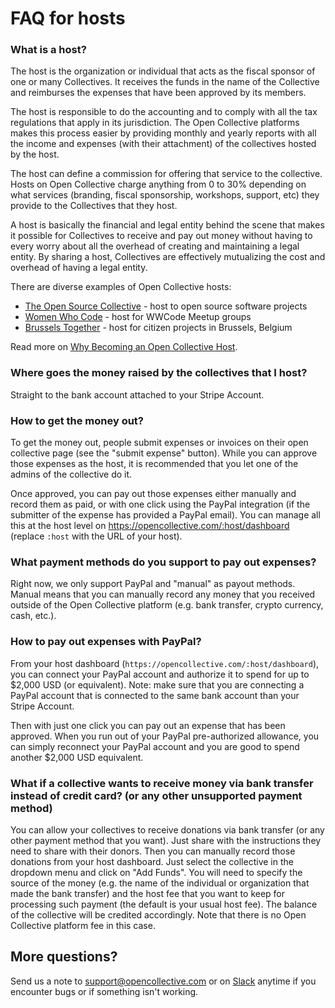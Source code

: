 # FAQ for hosts

### What is a host?
The host is the organization or individual that acts as the fiscal sponsor of one or many Collectives. It receives the funds in the name of the Collective and reimburses the expenses that have been approved by its members.

The host is responsible to do the accounting and to comply with all the tax regulations that apply in its jurisdiction. The Open Collective platforms makes this process easier by providing monthly and yearly reports with all the income and expenses (with their attachment) of the collectives hosted by the host.

The host can define a commission for offering that service to the collective. Hosts on Open Collective charge anything from 0 to 30% depending on what services (branding, fiscal sponsorship, workshops, support, etc) they provide to the Collectives that they host.

A host is basically the financial and legal entity behind the scene that makes it possible for Collectives to receive and pay out money without having to every worry about all the overhead of creating and maintaining a legal entity. By sharing a host, Collectives are effectively mutualizing the cost and overhead of having a legal entity. 

There are diverse examples of Open Collective hosts:

* [The Open Source Collective](https://opencollective.com/opensource) - host to open source software projects
* [Women Who Code](https://opencollective.com/wwcode) - host for WWCode Meetup groups
* [Brussels Together](https://opencollective.com/brusselstogether) - host for citizen projects in Brussels, Belgium

Read more on [Why Becoming an Open Collective Host](becoming-an-open-collective-host).

### Where goes the money raised by the collectives that I host?

Straight to the bank account attached to your Stripe Account.

### How to get the money out?

To get the money out, people submit expenses or invoices on their open collective page (see the "submit expense" button). While you can approve those expenses as the host, it is recommended that you let one of the admins of the collective do it.

Once approved, you can pay out those expenses either manually and record them as paid, or with one click using the PayPal integration (if the submitter of the expense has provided a PayPal email). You can manage all this at the host level on https://opencollective.com/:host/dashboard (replace `:host` with the URL of your host).

### What payment methods do you support to pay out expenses?

Right now, we only support PayPal and "manual" as payout methods. Manual means that you can manually record any money that you received outside of the Open Collective platform (e.g. bank transfer, crypto currency, cash, etc.).

### How to pay out expenses with PayPal?

From your host dashboard (`https://opencollective.com/:host/dashboard`), you can connect your PayPal account  and authorize it to spend for up to $2,000 USD (or equivalent).
Note: make sure that you are connecting a PayPal account that is connected to the same bank account than your Stripe Account.

Then with just one click you can pay out an expense that has been approved. When you run out of your PayPal pre-authorized allowance, you can simply reconnect your PayPal account and you are good to spend another $2,000 USD equivalent.

### What if a collective wants to receive money via bank transfer instead of credit card? (or any other unsupported payment method)

You can allow your collectives to receive donations via bank transfer (or any other payment method that you want). Just share with the instructions they need to share with their donors. Then you can manually record those donations from your host dashboard. Just select the collective in the dropdown menu and click on "Add Funds". You will need to specify the source of the money (e.g. the name of the individual or organization that made the bank transfer) and the host fee that you want to keep for processing such payment (the default is your usual host fee). The balance of the collective will be credited accordingly.
Note that there is no Open Collective platform fee in this case.

## More questions?

Send us a note to support@opencollective.com or on [Slack](https://slack.opencollective.com) anytime if you encounter bugs or if something isn't working.